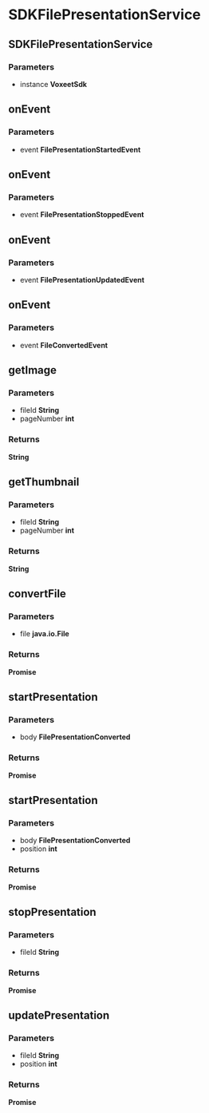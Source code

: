 # SDKFilePresentationService

## SDKFilePresentationService

### Parameters

 - instance **VoxeetSdk**


## onEvent

### Parameters

 - event **FilePresentationStartedEvent**


## onEvent

### Parameters

 - event **FilePresentationStoppedEvent**


## onEvent

### Parameters

 - event **FilePresentationUpdatedEvent**


## onEvent

### Parameters

 - event **FileConvertedEvent**


## getImage

### Parameters

 - fileId **String**
 - pageNumber **int**

### Returns

__String__

## getThumbnail

### Parameters

 - fileId **String**
 - pageNumber **int**

### Returns

__String__

## convertFile

### Parameters

 - file **java.io.File**

### Returns

__Promise<FilePresentationConverted>__

## startPresentation

### Parameters

 - body **FilePresentationConverted**

### Returns

__Promise<FilePresentationStarted>__

## startPresentation

### Parameters

 - body **FilePresentationConverted**
 - position **int**

### Returns

__Promise<FilePresentationStarted>__

## stopPresentation

### Parameters

 - fileId **String**

### Returns

__Promise<FilePresentationStopped>__

## updatePresentation

### Parameters

 - fileId **String**
 - position **int**

### Returns

__Promise<FilePresentationUpdated>__

